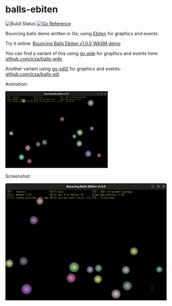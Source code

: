 # balls-ebiten

![Build Status](https://github.com/icza/balls-ebiten/actions/workflows/go.yml/badge.svg)
[![Go Reference](https://pkg.go.dev/badge/github.com/icza/balls-ebiten.svg)](https://pkg.go.dev/github.com/icza/balls-ebiten)

Bouncing balls demo written in Go, using [Ebiten](https://github.com/hajimehoshi/ebiten) for graphics and events.

Try it online: [Bouncing Balls Ebiten v1.0.0 WASM demo](https://icza.github.io/balls-ebiten/)

You can find a variant of this using [go.wde](https://github.com/skelterjohn/go.wde) for graphics and events here:
[github.com/icza/balls-wde](https://github.com/icza/balls-wde).

Another variant using [go-sdl2](https://github.com/veandco/go-sdl2) for graphics and events:
[github.com/icza/balls-sdl](https://github.com/icza/balls-sdl).

Animation:

![Bouncing Balls Ebiten v1.0.0 screenshot](screenshots/balls-ebiten-v1.0.0.gif)


Screenshot:

![Bouncing Balls Ebiten v1.0.0 screenshot](screenshots/balls-ebiten-v1.0.0.png)
